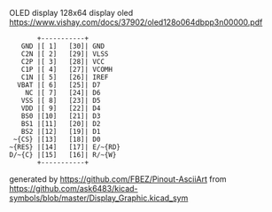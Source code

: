 OLED display 128x64
display oled
https://www.vishay.com/docs/37902/oled128o064dbpp3n00000.pdf


	       +-----------+
	   GND |[ 1]   [30]| GND
	   C2N |[ 2]   [29]| VLSS
	   C2P |[ 3]   [28]| VCC
	   C1P |[ 4]   [27]| VCOMH
	   C1N |[ 5]   [26]| IREF
	  VBAT |[ 6]   [25]| D7
	    NC |[ 7]   [24]| D6
	   VSS |[ 8]   [23]| D5
	   VDD |[ 9]   [22]| D4
	   BS0 |[10]   [21]| D3
	   BS1 |[11]   [20]| D2
	   BS2 |[12]   [19]| D1
	 ~{CS} |[13]   [18]| D0
	~{RES} |[14]   [17]| E/~{RD}
	D/~{C} |[15]   [16]| R/~{W}
	       +-----------+


generated by https://github.com/FBEZ/Pinout-AsciiArt from https://github.com/ask6483/kicad-symbols/blob/master/Display_Graphic.kicad_sym